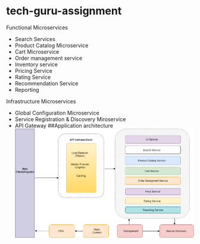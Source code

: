 # tech-guru-assignment
Functional Microservices
* Search Services
* Product Catalog Microservice
* Cart Microservice
* Order management service
* Inventory service
* Pricing Service
* Rating Service
* Recommendation Service
* Reporting

Infrastructure Microservices
* Global Configuration Microservice
* Service Registration & Discovery Miroservice
* API Gateway
##Application architecture
![Application architecture](https://github.com/aktiwari2287/tech-guru-assignment/blob/master/problem-statements/application-arch.png)
